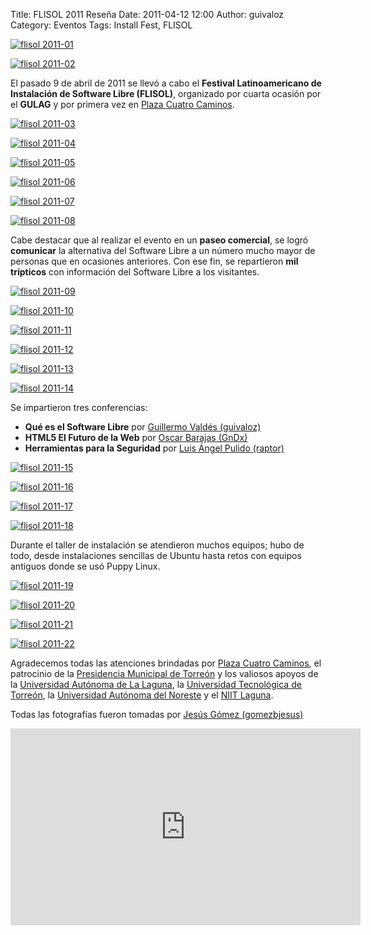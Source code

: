 Title: FLISOL 2011 Reseña
Date: 2011-04-12 12:00
Author: guivaloz
Category: Eventos
Tags: Install Fest, FLISOL

[![flisol 2011-01]({attach}2011-04-09-flisol/flisol-laguna-2011-22-small.jpg)]({attach}2011-04-09-flisol/flisol-laguna-2011-22.jpg)

[![flisol 2011-02]({attach}2011-04-09-flisol/flisol-laguna-2011-01-small.jpg)]({attach}2011-04-09-flisol/flisol-laguna-2011-01.jpg)

El pasado 9 de abril de 2011 se llevó a cabo el __Festival Latinoamericano de Instalación de Software Libre (FLISOL)__, organizado por cuarta ocasión por el __GULAG__ y por primera vez en [Plaza Cuatro Caminos](http://www.plazacuatrocaminos.com.mx).

<!-- break -->

[![flisol 2011-03]({attach}2011-04-09-flisol/flisol-laguna-2011-02-small.jpg)]({attach}2011-04-09-flisol/flisol-laguna-2011-02.jpg)

[![flisol 2011-04]({attach}2011-04-09-flisol/flisol-laguna-2011-03-small.jpg)]({attach}2011-04-09-flisol/flisol-laguna-2011-03.jpg)

[![flisol 2011-05]({attach}2011-04-09-flisol/flisol-laguna-2011-04-small.jpg)]({attach}2011-04-09-flisol/flisol-laguna-2011-04.jpg)

[![flisol 2011-06]({attach}2011-04-09-flisol/flisol-laguna-2011-05-small.jpg)]({attach}2011-04-09-flisol/flisol-laguna-2011-05.jpg)

[![flisol 2011-07]({attach}2011-04-09-flisol/flisol-laguna-2011-06-small.jpg)]({attach}2011-04-09-flisol/flisol-laguna-2011-06.jpg)

[![flisol 2011-08]({attach}2011-04-09-flisol/flisol-laguna-2011-07-small.jpg)]({attach}2011-04-09-flisol/flisol-laguna-2011-07.jpg)

Cabe destacar que al realizar el evento en un __paseo comercial__, se logró __comunicar__ la alternativa del Software Libre a un número mucho mayor de personas que en ocasiones anteriores. Con ese fin, se repartieron __mil trípticos__ con información del Software Libre a los visitantes.

[![flisol 2011-09]({attach}2011-04-09-flisol/flisol-laguna-2011-08-small.jpg)]({attach}2011-04-09-flisol/flisol-laguna-2011-08.jpg)

[![flisol 2011-10]({attach}2011-04-09-flisol/flisol-laguna-2011-09-small.jpg)]({attach}2011-04-09-flisol/flisol-laguna-2011-09.jpg)

[![flisol 2011-11]({attach}2011-04-09-flisol/flisol-laguna-2011-10-small.jpg)]({attach}2011-04-09-flisol/flisol-laguna-2011-10.jpg)

[![flisol 2011-12]({attach}2011-04-09-flisol/flisol-laguna-2011-11-small.jpg)]({attach}2011-04-09-flisol/flisol-laguna-2011-11.jpg)

[![flisol 2011-13]({attach}2011-04-09-flisol/flisol-laguna-2011-12-small.jpg)]({attach}2011-04-09-flisol/flisol-laguna-2011-12.jpg)

[![flisol 2011-14]({attach}2011-04-09-flisol/flisol-laguna-2011-13-small.jpg)]({attach}2011-04-09-flisol/flisol-laguna-2011-13.jpg)

Se impartieron tres conferencias: 
* __Qué es el Software Libre__ por [Guillermo Valdés (guivaloz)](http://www.movimientolibre.com)
* __HTML5 El Futuro de la Web__ por [Oscar Barajas (GnDx)](http://www.gndx.org)
* __Herramientas para la Seguridad__ por [Luis Ángel Pulido (raptor)](http://www.raptorhacking.us)

[![flisol 2011-15]({attach}2011-04-09-flisol/flisol-laguna-2011-14-small.jpg)]({attach}2011-04-09-flisol/flisol-laguna-2011-14.jpg)

[![flisol 2011-16]({attach}2011-04-09-flisol/flisol-laguna-2011-15-small.jpg)]({attach}2011-04-09-flisol/flisol-laguna-2011-15.jpg)

[![flisol 2011-17]({attach}2011-04-09-flisol/flisol-laguna-2011-16-small.jpg)]({attach}2011-04-09-flisol/flisol-laguna-2011-16.jpg)

[![flisol 2011-18]({attach}2011-04-09-flisol/flisol-laguna-2011-17-small.jpg)]({attach}2011-04-09-flisol/flisol-laguna-2011-17.jpg)

Durante el taller de instalación se atendieron muchos equipos; hubo de todo, desde instalaciones sencillas de Ubuntu hasta retos con equipos antiguos donde se usó Puppy Linux.

[![flisol 2011-19]({attach}2011-04-09-flisol/flisol-laguna-2011-18-small.jpg)]({attach}2011-04-09-flisol/flisol-laguna-2011-18.jpg)

[![flisol 2011-20]({attach}2011-04-09-flisol/flisol-laguna-2011-19-small.jpg)]({attach}2011-04-09-flisol/flisol-laguna-2011-19.jpg)

[![flisol 2011-21]({attach}2011-04-09-flisol/flisol-laguna-2011-20-small.jpg)]({attach}2011-04-09-flisol/flisol-laguna-2011-20.jpg)

[![flisol 2011-22]({attach}2011-04-09-flisol/flisol-laguna-2011-21-small.jpg)]({attach}2011-04-09-flisol/flisol-laguna-2011-21.jpg)

Agradecemos todas las atenciones brindadas por [Plaza Cuatro Caminos](http://www.plazacuatrocaminos.com.mx), el patrocinio de la [Presidencia Municipal de Torreón](http://www.torreon.gob.mx) y los valiosos apoyos de la [Universidad Autónoma de La Laguna](http://www.ual.mx), la [Universidad Tecnológica de Torreón](http://www.utt.edu.mx), la [Universidad Autónoma del Noreste](http://www.uane.edu.mx) y el [NIIT Laguna](http://www.niit-laguna.com).

Todas las fotografías fueron tomadas por [Jesús Gómez (gomezbjesus)](http://gomezbjesus.org)

<iframe width="560" height="315" src="https://www.youtube.com/embed/ItWy6AIWgmQ" title="YouTube video player" frameborder="0" allow="accelerometer; autoplay; clipboard-write; encrypted-media; gyroscope; picture-in-picture" allowfullscreen></iframe>
